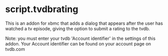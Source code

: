 script.tvdbrating
=================

This is an addon for xbmc that adds a dialog that appears after the user has watched a tv episode, giving the option to submit a rating to the tvdb.

Note: you must enter your tvdb 'Account identifier' in the settings of this addon. Your Account identifier can be found on your account page on tvdb.com
